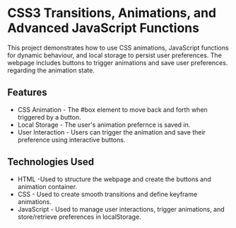 # CSS3 Transitions, Animations, and Advanced JavaScript Functions
This project demonstrates how to use CSS animations, JavaScript functions for dynamic behaviour, and local storage to persist user preferences. The webpage includes buttons to trigger animations and save user preferences. regarding the animation state.

## Features

- CSS Animation - The #box element to move back and forth when triggered by a button.
- Local Storage - The user's animation prefernce is saved in.
- User Interaction - Users can trigger the animation and save their preference using interactive buttons.

## Technologies Used
- HTML -Used to structure the webpage and create the buttons and animation container.
- CSS - Used to create smooth transitions and define keyframe animations.
- JavaScript - Used to manage user interactions, trigger animations, and store/retrieve preferences in localStorage.
